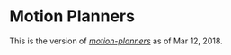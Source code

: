 # Motion Planners
This is the version of [_motion-planners_](https://github.com/caelan/motion-planners) as of Mar 12, 2018.

